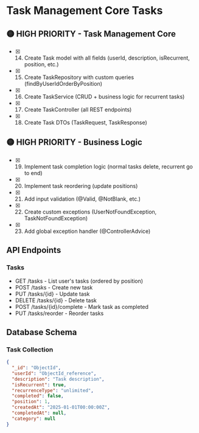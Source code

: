 # Task Management Core Tasks

## 🟡 HIGH PRIORITY - Task Management Core

- [x] 14. Create Task model with all fields (userId, description, isRecurrent, position, etc.)
- [x] 15. Create TaskRepository with custom queries (findByUserIdOrderByPosition)
- [x] 16. Create TaskService (CRUD + business logic for recurrent tasks)
- [x] 17. Create TaskController (all REST endpoints)
- [x] 18. Create Task DTOs (TaskRequest, TaskResponse)

## 🟡 HIGH PRIORITY - Business Logic

- [x] 19. Implement task completion logic (normal tasks delete, recurrent go to end)
- [x] 20. Implement task reordering (update positions)
- [x] 21. Add input validation (@Valid, @NotBlank, etc.)
- [x] 22. Create custom exceptions (UserNotFoundException, TaskNotFoundException)
- [x] 23. Add global exception handler (@ControllerAdvice)

## API Endpoints
### Tasks
- GET /tasks - List user's tasks (ordered by position)
- POST /tasks - Create new task
- PUT /tasks/{id} - Update task
- DELETE /tasks/{id} - Delete task
- POST /tasks/{id}/complete - Mark task as completed
- PUT /tasks/reorder - Reorder tasks

## Database Schema
### Task Collection
```json
{
  "_id": "ObjectId",
  "userId": "ObjectId_reference",
  "description": "Task description",
  "isRecurrent": true,
  "recurrenceType": "unlimited",
  "completed": false,
  "position": 1,
  "createdAt": "2025-01-01T00:00:00Z",
  "completedAt": null,
  "category": null
}
``` 